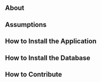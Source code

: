 <h2>About</h2>
<h2>Assumptions</h2>
<h2>How to Install the Application</h2>
<h2>How to Install the Database</h2>
<h2>How to Contribute</h2>
